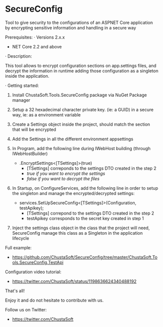 # SecureConfig
Tool to give security to the configurations of an ASPNET Core application by encrypting sensitive information and handling in a secure way

Prerequisites:
· Versions 2.x.x
 - NET Core 2.2 and above


· Description:

This tool allows to encrypt configuration sections on app.settings files, and decrypt the information in runtime adding those configuration as a singleton inside the application.


· Getting started:

1. Install ChustaSoft.Tools.SecureConfig package via NuGet Package manager

2. Setup a 32 hexadecimal character private key. (ie: a GUID) in a secure way, ie: as a environment variable

3. Create a Settings object inside the project, should match the section that will be encrypted

4. Add the Settings in all the different environment appsettings

5. In Program, add the following line during IWebHost building (through IWebHostBuilder)
   	-   .EncryptSettings<[TSettings]>(true) 
		-   [TSettings] correponds to the settings DTO created in the step 2
		-   _true if you want to encrypt the settings_
		-   _false if you want to decrypt the files_

6. In Startup, on ConfigureServices, add the following line in order to setup the singleton and manage the encrypted/decrypted settings:
	-   services.SetUpSecureConfig<[TSettings]>(Configuration, testApikey);
		-   [TSettings] correpond to the settings DTO created in the step 2
		-   testApikey corresponds to the secret key created in step 1
	
7. Inject the settings class object in the class that the project will need, SecureConfig manage this class as a Singleton in the application lifecycle

Full example:
- https://github.com/ChustaSoft/SecureConfig/tree/master/ChustaSoft.Tools.SecureConfig.TestApi

Configuration video tutorial:
- https://twitter.com/ChustaSoft/status/1198636624340488192


That's all!

Enjoy it and do not hesitate to contribute with us.



Follow us on Twitter:
- https://twitter.com/ChustaSoft
